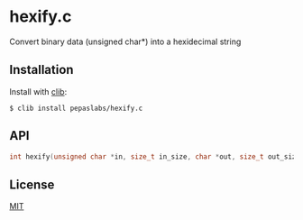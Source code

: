 # hexify.c
Convert binary data (unsigned char*) into a hexidecimal string

## Installation

  Install with [clib](https://github.com/clibs/clib):

```
$ clib install pepaslabs/hexify.c
```

## API

```c
int hexify(unsigned char *in, size_t in_size, char *out, size_t out_size);
```

## License

[MIT](https://opensource.org/licenses/MIT)
